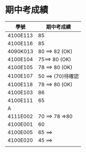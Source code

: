 # 期中考成績
|學號| 期中考成績|
|---|------|
|  4100E113 | 85|
| 4100E116 | 85|
| 4090K013 | 80 ==> 82 (OK) |
|4100E104 | 75==> 80 (OK)  |
| 4100E105|78 ==> 80 (OK) |
|4100E107 |50 ==> (70)待確認|
| 4100E118| 78 ==> 80 (OK) |
|4100E103 | 86 |
|4100E111  |65 |
| A| |
| 4111E002|70 ==> 78 =>80|
| 4100E001| 60|
|4100E005 |65 ==> |
|4100E020 |45 ==> |
| | |
